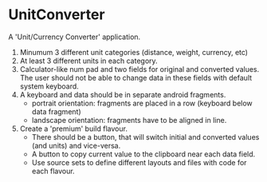# UnitConverter
A 'Unit/Currency Converter' application.

1. Minumum 3 different unit categories (distance, weight, currency, etc)
2. At least 3 different units in each category.
3. Calculator-like num pad and two fields for original and converted values. The user should not be able to change data in these fields with default system keyboard.
4. A keyboard and data should be in separate android fragments.
   - portrait orientation: fragments are placed in a row (keyboard below data fragment)
   - landscape orientation: fragments have to be aligned in line.
5. Create a 'premium' build flavour.
   - There should be a button, that will switch initial and converted values (and units) and vice-versa.
   - A button to copy current value to the clipboard near each data field.
   - Use source sets to define different layouts and files with code for each flavour.
